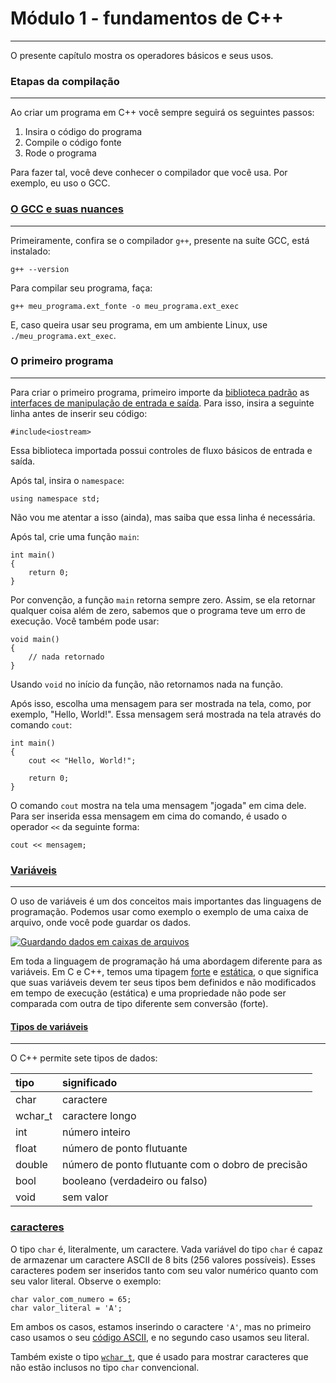 # Módulo 1 - fundamentos de C++

------

O presente capítulo mostra os operadores básicos e seus usos.

### Etapas da compilação

------

Ao criar um programa em C++ você sempre seguirá os seguintes passos:

1. Insira o código do programa
2. Compile o código fonte
3. Rode o programa

Para fazer tal, você deve conhecer o compilador que você usa. Por exemplo, eu uso o GCC.

### [O GCC e suas nuances][Usando o GCC na prática]

------

Primeiramente, confira se o compilador `g++`, presente na suíte GCC, está instalado:

    g++ --version

Para compilar seu programa, faça:

    g++ meu_programa.ext_fonte -o meu_programa.ext_exec

E, caso queira usar seu programa, em um ambiente Linux, use `./meu_programa.ext_exec`.

### O primeiro programa

------

Para criar o primeiro programa, primeiro importe da [biblioteca padrão][Wikipedia - Biblioteca padrão do C++] as [interfaces de manipulação de entrada e saída][Microsoft - iostream]. Para isso, insira a seguinte linha antes de inserir seu código:

    #include<iostream>

Essa biblioteca importada possui controles de fluxo básicos de entrada e saída.

Após tal, insira o `namespace`:

    using namespace std;

Não vou me atentar a isso (ainda), mas saiba que essa linha é necessária.

Após tal, crie uma função `main`:

    int main()
    {
        return 0;
    }

Por convenção, a função `main` retorna sempre zero. Assim, se ela retornar qualquer coisa além de zero, sabemos que o programa teve um erro de execução. Você também pode usar:

    void main()
    {
        // nada retornado
    }

Usando `void` no início da função, não retornamos nada na função.

Após isso, escolha uma mensagem para ser mostrada na tela, como, por exemplo, "Hello, World!". Essa mensagem será mostrada na tela através do comando `cout`:

    int main()
    {
        cout << "Hello, World!";

        return 0;
    }

O comando `cout` mostra na tela uma mensagem "jogada" em cima dele. Para ser inserida essa mensagem em cima do comando, é usado o operador `<<` da seguinte forma:

    cout << mensagem;

### [Variáveis][Wikipedia - variáveis]

------

O uso de variáveis é um dos conceitos mais importantes das linguagens de programação. Podemos usar como exemplo o exemplo de uma caixa de arquivo, onde você pode guardar os dados.

[![Guardando dados em caixas de arquivos][Variáveis - 1]][Variáveis - 1]

Em toda a linguagem de programação há uma abordagem diferente para as variáveis. Em C e C++, temos uma tipagem [forte][StackOverflow - O que é estilo de tipagem?] e [estática][StackOverflow - Qual a diferença entre uma linguagem de programação estática e dinâmica?], o que significa que suas variáveis devem ter seus tipos bem definidos e não modificados em tempo de execução (estática) e uma propriedade não pode ser comparada com outra de tipo diferente sem conversão (forte).

#### [Tipos de variáveis][cppconference - Tipos de Dados do C++]

------

O C++ permite sete tipos de dados:

|tipo       |significado                                      |
|:----------|:------------------------------------------------|
|char       |caractere                                        |
|wchar_t    |caractere longo                                  |
|int        |número inteiro                                   |
|float      |número de ponto flutuante                        |
|double     |número de ponto flutuante com o dobro de precisão|
|bool       |booleano (verdadeiro ou falso)                   |
|void       | sem valor                                       |

### [caracteres][IME - Char]

O tipo `char` é, literalmente, um caractere. Vada variável do tipo `char` é capaz de armazenar um caractere ASCII de 8 bits (256 valores possíveis). Esses caracteres podem ser inseridos tanto com seu valor numérico quanto com seu valor literal. Observe o exemplo:

    char valor_com_numero = 65;
    char valor_literal = 'A';

Em ambos os casos, estamos inserindo o caractere `'A'`, mas no primeiro caso usamos o seu [código ASCII][Wikipedia - tabela ASCII], e no segundo caso usamos seu literal.

Também existe o tipo [`wchar_t`][C++ - wchar_t], que é usado para mostrar caracteres que não estão inclusos no tipo `char` convencional.
   
   [Usando o GCC na prática]: https://www.geeksforgeeks.org/compiling-with-g-plus-plus/
   [Wikipedia - Biblioteca padrão do C++]: https://pt.wikipedia.org/wiki/Biblioteca_padr%C3%A3o_do_C%2B%2B
   [Microsoft - iostream]: https://docs.microsoft.com/pt-br/cpp/standard-library/iostream?view=vs-2019
   [Variáveis - 1]: http://www.bloghardwaremicrocamp.com.br/wp-content/uploads/2016/03/tipos-de-dados.jpg
   [Wikipedia - variáveis]: https://pt.wikipedia.org/wiki/Vari%C3%A1vel_(programa%C3%A7%C3%A3o)
   [StackOverflow - Qual a diferença entre uma linguagem de programação estática e dinâmica?]: https://pt.stackoverflow.com/questions/21508/qual-a-diferen%C3%A7a-entre-uma-linguagem-de-programa%C3%A7%C3%A3o-est%C3%A1tica-e-din%C3%A2mica
   [StackOverflow - O que é estilo de tipagem?]: https://pt.stackoverflow.com/questions/190463/o-que-%C3%A9-estilo-de-tipagem
   [cppconference - Tipos de Dados do C++]: https://pt.cppreference.com/w/cpp/data_types
   [IME - Char]: https://www.ime.usp.br/~elo/IntroducaoComputacao/Caracter.htm
   [Wikipedia - tabela ASCII]: https://pt.wikipedia.org/wiki/ASCII
   [C++ - wchar_t]: http://www.cplusplus.com/reference/cwchar/wchar_t/
